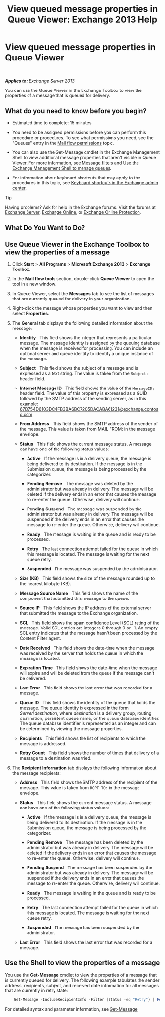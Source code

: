 ﻿---
title: 'View queued message properties in Queue Viewer: Exchange 2013 Help'
TOCTitle: View queued message properties in Queue Viewer
ms:assetid: 9d15d8b8-e061-4288-9354-df58e282fb6b
ms:mtpsurl: https://technet.microsoft.com/en-us/library/Bb123934(v=EXCHG.150)
ms:contentKeyID: 49286850
ms.date: 12/09/2016
mtps_version: v=EXCHG.150
f1_keywords:
- Microsoft.Exchange.Management.Edge.SystemManager.MessagePropertyPage
---

# View queued message properties in Queue Viewer

 

_**Applies to:** Exchange Server 2013_


You can use the Queue Viewer in the Exchange Toolbox to view the properties of a message that is queued for delivery.

## What do you need to know before you begin?

  - Estimated time to complete: 15 minutes

  - You need to be assigned permissions before you can perform this procedure or procedures. To see what permissions you need, see the "Queues" entry in the [Mail flow permissions](mail-flow-permissions-exchange-2013-help.md) topic.

  - You can also use the Get-Message cmdlet in the Exchange Management Shell to view additional message properties that aren't visible in Queue Viewer. For more information, see [Message filters](message-filters-exchange-2013-help.md) and [Use the Exchange Management Shell to manage queues](use-the-exchange-management-shell-to-manage-queues-exchange-2013-help.md).

  - For information about keyboard shortcuts that may apply to the procedures in this topic, see [Keyboard shortcuts in the Exchange admin center](keyboard-shortcuts-in-the-exchange-admin-center-2013-help.md).


> [!TIP]
> Having problems? Ask for help in the Exchange forums. Visit the forums at <A href="https://go.microsoft.com/fwlink/p/?linkid=60612">Exchange Server</A>, <A href="https://go.microsoft.com/fwlink/p/?linkid=267542">Exchange Online</A>, or <A href="https://go.microsoft.com/fwlink/p/?linkid=285351">Exchange Online Protection</A>.



## What Do You Want to Do?

## Use Queue Viewer in the Exchange Toolbox to view the properties of a message

1.  Click **Start** \> **All Programs** \> **Microsoft Exchange 2013** \> **Exchange Toolbox**.

2.  In the **Mail flow tools** section, double-click **Queue Viewer** to open the tool in a new window.

3.  In Queue Viewer, select the **Messages** tab to see the list of messages that are currently queued for delivery in your organization.

4.  Right-click the message whose properties you want to view and then select **Properties**.

5.  The **General** tab displays the following detailed information about the message:
    
      - **Identity**   This field shows the integer that represents a particular message. The message identity is assigned by the queuing database when the message is received for processing. You can include an optional server and queue identity to identify a unique instance of the message.
    
      - **Subject**   This field shows the subject of a message and is expressed as a text string. The value is taken from the `Subject:` header field.
    
      - **Internet Message ID**   This field shows the value of the `MessageID:` header field. The value of this property is expressed as a GUID followed by the SMTP address of the sending server, as in this example: 67D754D6103DC4FB3BA6BC7205DACABA61231@exchange.contoso.com
    
      - **From Address**   This field shows the SMTP address of the sender of the message. This value is taken from MAIL FROM: in the message envelope.
    
      - **Status**   This field shows the current message status. A message can have one of the following status values:
        
          - **Active**   If the message is in a delivery queue, the message is being delivered to its destination. If the message is in the Submission queue, the message is being processed by the categorizer.
        
          - **Pending Remove**   The message was deleted by the administrator but was already in delivery. The message will be deleted if the delivery ends in an error that causes the message to re-enter the queue. Otherwise, delivery will continue.
        
          - **Pending Suspend**   The message was suspended by the administrator but was already in delivery. The message will be suspended if the delivery ends in an error that causes the message to re-enter the queue. Otherwise, delivery will continue.
        
          - **Ready**   The message is waiting in the queue and is ready to be processed.
        
          - **Retry**   The last connection attempt failed for the queue in which this message is located. The message is waiting for the next queue retry.
        
          - **Suspended**   The message was suspended by the administrator.
    
      - **Size (KB)**   This field shows the size of the message rounded up to the nearest kilobyte (KB).
    
      - **Message Source Name**   This field shows the name of the component that submitted this message to the queue.
    
      - **Source IP**   This field shows the IP address of the external server that submitted the message to the Exchange organization.
    
      - **SCL**   This field shows the spam confidence Level (SCL) rating of the message. Valid SCL entries are integers 0 through 9 or -1. An empty SCL entry indicates that the message hasn't been processed by the Content Filter agent.
    
      - **Date Received**   This field shows the date-time when the message was received by the server that holds the queue in which the message is located.
    
      - **Expiration Time**   This field shows the date-time when the message will expire and will be deleted from the queue if the message can't be delivered.
    
      - **Last Error**   This field shows the last error that was recorded for a message.
    
      - **Queue ID**   This field shows the identity of the queue that holds the message. The queue identity is expressed in the form *Server\\destination*, where *destination* is a delivery group, routing destination, persistent queue name, or the queue database identifier. The queue database identifier is represented as an integer and can be determined by viewing the message properties.
    
      - **Recipients**   This field shows the list of recipients to which the message is addressed.
    
      - **Retry Count**   This field shows the number of times that delivery of a message to a destination was tried.

6.  The **Recipient Information** tab displays the following information about the message recipients:
    
      - **Address**   This field shows the SMTP address of the recipient of the message. This value is taken from `RCPT TO:` in the message envelope.
    
      - **Status**   This field shows the current message status. A message can have one of the following status values:
        
          - **Active**   If the message is in a delivery queue, the message is being delivered to its destination. If the message is in the Submission queue, the message is being processed by the categorizer.
        
          - **Pending Remove**   The message has been deleted by the administrator but was already in delivery. The message will be deleted if the delivery ends in an error that causes the message to re-enter the queue. Otherwise, delivery will continue.
        
          - **Pending Suspend**   The message has been suspended by the administrator but was already in delivery. The message will be suspended if the delivery ends in an error that causes the message to re-enter the queue. Otherwise, delivery will continue.
        
          - **Ready**   The message is waiting in the queue and is ready to be processed.
        
          - **Retry**   The last connection attempt failed for the queue in which this message is located. The message is waiting for the next queue retry.
        
          - **Suspended**   The message has been suspended by the administrator.
    
      - **Last Error**   This field shows the last error that was recorded for a message.

## Use the Shell to view the properties of a message

You use the **Get-Message** cmdlet to view the properties of a message that is currently queued for delivery. The following example tabulates the sender address, recipients, subject, and received date information for all messages that are currently in retry state:

```powershell
    Get-Message -IncludeRecipientInfo -Filter {Status -eq "Retry"} | Format-Table FromAddress,Recipients,Subject,DateReceived
```

For detailed syntax and parameter information, see [Get-Message](https://technet.microsoft.com/en-us/library/bb124738\(v=exchg.150\)).

